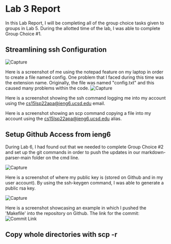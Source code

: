 # Lab 3 Report 
In this Lab Report, I will be completing all of the group choice tasks given to groups in Lab 5. During the allotted time of the lab, I was able to complete Group Choice #1. 

## Streamlining ssh Configuration 
![Capture](https://user-images.githubusercontent.com/103210460/167017531-878d1539-3937-4f58-83e4-5ae3029e4018.JPG)

Here is a screenshot of me using the notepad feature on my laptop in order to create a file named config. One problem that I faced during this time was the extension name. Originally, the file was named "config.txt" and this caused many problems within the code. 
![Capture](https://user-images.githubusercontent.com/103210460/167017847-986a85f9-2ebe-499c-9e34-846ee62e35bd.JPG)

Here is a screenshot showing the ssh command logging me into my account using the cs15lsp22apa@ieng6.ucsd.edu email. 



Here is a screenshot showing an scp command copying a file into my account using the cs15lsp22apa@ieng6.ucsd.edu alias. 

## Setup Github Access from ieng6
During Lab 6, I had found out that we needed to complete Group Choice #2 and set up the git commands in order to push the updates in our markdown-parser-main folder on the cmd line. 

![Capture](https://user-images.githubusercontent.com/103210460/167020310-57e2ee13-c793-4051-91e5-3618017de2e0.JPG)

Here is a screenshot of where my public key is (stored on Github and in my user account). By using the ssh-keygen command, I was able to generate a public rsa key. 

![Capture](https://user-images.githubusercontent.com/103210460/167018665-cd9ba681-96ab-4be1-b91a-96bc8abe6675.JPG)

Here is a screenshot showcasing an example in which I pushed the 'Makefile' into the repository on Github. The link for the commit: 
![Commit Link](https://github.com/cerealb/markdown-parser-main/commit/3d227d652aa9483f634fabdc686d541067639902#diff-385a751f829149b19bfc26c1ebb5a33020bb20d6610fe8a3b8227f4489bf36d4)

## Copy whole directories with scp -r

